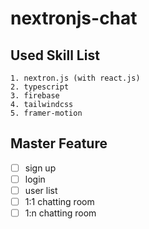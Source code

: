 # nextronjs-chat

## Used Skill List
```
1. nextron.js (with react.js)
2. typescript
3. firebase
4. tailwindcss
5. framer-motion
```

## Master Feature
* [ ] sign up
* [ ] login
* [ ] user list
* [ ] 1:1 chatting room
* [ ] 1:n chatting room

